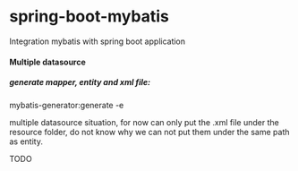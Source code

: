 # spring-boot-mybatis
Integration mybatis with spring boot application

#### Multiple datasource

##### generate mapper, entity and xml file:
mybatis-generator:generate -e

multiple datasource situation, for now can only put the .xml file under the resource folder, do not know why we can not put them under the same path as entity.


TODO
